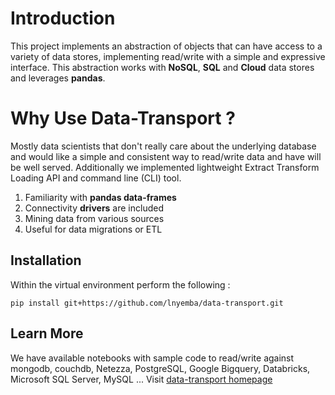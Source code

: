 # Introduction

This project implements an abstraction of objects that can have access to a variety of data stores, implementing read/write with a simple and expressive interface. This abstraction works with **NoSQL**, **SQL** and **Cloud** data stores and leverages **pandas**.

# Why Use Data-Transport ?

Mostly data scientists that don't really care about the underlying database and would like a simple and consistent way to read/write data and have will be well served. Additionally we implemented lightweight Extract Transform Loading API and command line (CLI) tool.

1. Familiarity with **pandas data-frames**
2. Connectivity **drivers** are included
3. Mining data from various sources
4. Useful for data migrations or ETL

## Installation

Within the virtual environment perform the following :

    pip install git+https://github.com/lnyemba/data-transport.git


## Learn More

We have available notebooks with sample code to read/write against mongodb, couchdb, Netezza, PostgreSQL, Google Bigquery, Databricks, Microsoft SQL Server, MySQL ... Visit [data-transport homepage](https://healthcareio.the-phi.com/data-transport)